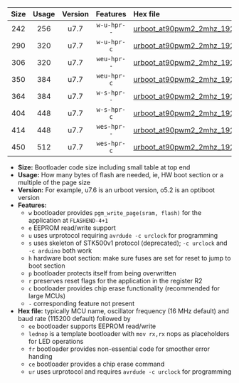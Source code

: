|Size|Usage|Version|Features|Hex file|
|:-:|:-:|:-:|:-:|:--|
|242|256|u7.7|`w-u-hpr--`|[urboot_at90pwm2_2mhz_19200bps_lednop_ur.hex](https://raw.githubusercontent.com/stefanrueger/urboot.hex/main/mcus/at90pwm2/fcpu_2mhz/19200_bps/urboot_at90pwm2_2mhz_19200bps_lednop_ur.hex)|
|290|320|u7.7|`w-u-hpr-c`|[urboot_at90pwm2_2mhz_19200bps_lednop_fr_ce_ur.hex](https://raw.githubusercontent.com/stefanrueger/urboot.hex/main/mcus/at90pwm2/fcpu_2mhz/19200_bps/urboot_at90pwm2_2mhz_19200bps_lednop_fr_ce_ur.hex)|
|306|320|u7.7|`weu-hpr--`|[urboot_at90pwm2_2mhz_19200bps_ee_lednop_ur.hex](https://raw.githubusercontent.com/stefanrueger/urboot.hex/main/mcus/at90pwm2/fcpu_2mhz/19200_bps/urboot_at90pwm2_2mhz_19200bps_ee_lednop_ur.hex)|
|350|384|u7.7|`weu-hpr-c`|[urboot_at90pwm2_2mhz_19200bps_ee_lednop_fr_ce_ur.hex](https://raw.githubusercontent.com/stefanrueger/urboot.hex/main/mcus/at90pwm2/fcpu_2mhz/19200_bps/urboot_at90pwm2_2mhz_19200bps_ee_lednop_fr_ce_ur.hex)|
|364|384|u7.7|`w-s-hpr--`|[urboot_at90pwm2_2mhz_19200bps_lednop_fr.hex](https://raw.githubusercontent.com/stefanrueger/urboot.hex/main/mcus/at90pwm2/fcpu_2mhz/19200_bps/urboot_at90pwm2_2mhz_19200bps_lednop_fr.hex)|
|404|448|u7.7|`w-s-hpr-c`|[urboot_at90pwm2_2mhz_19200bps_lednop_fr_ce.hex](https://raw.githubusercontent.com/stefanrueger/urboot.hex/main/mcus/at90pwm2/fcpu_2mhz/19200_bps/urboot_at90pwm2_2mhz_19200bps_lednop_fr_ce.hex)|
|414|448|u7.7|`wes-hpr--`|[urboot_at90pwm2_2mhz_19200bps_ee_lednop_fr.hex](https://raw.githubusercontent.com/stefanrueger/urboot.hex/main/mcus/at90pwm2/fcpu_2mhz/19200_bps/urboot_at90pwm2_2mhz_19200bps_ee_lednop_fr.hex)|
|450|512|u7.7|`wes-hpr-c`|[urboot_at90pwm2_2mhz_19200bps_ee_lednop_fr_ce.hex](https://raw.githubusercontent.com/stefanrueger/urboot.hex/main/mcus/at90pwm2/fcpu_2mhz/19200_bps/urboot_at90pwm2_2mhz_19200bps_ee_lednop_fr_ce.hex)|

- **Size:** Bootloader code size including small table at top end
- **Usage:** How many bytes of flash are needed, ie, HW boot section or a multiple of the page size
- **Version:** For example, u7.6 is an urboot version, o5.2 is an optiboot version
- **Features:**
  + `w` bootloader provides `pgm_write_page(sram, flash)` for the application at `FLASHEND-4+1`
  + `e` EEPROM read/write support
  + `u` uses urprotocol requiring `avrdude -c urclock` for programming
  + `s` uses skeleton of STK500v1 protocol (deprecated); `-c urclock` and `-c arduino` both work
  + `h` hardware boot section: make sure fuses are set for reset to jump to boot section
  + `p` bootloader protects itself from being overwritten
  + `r` preserves reset flags for the application in the register R2
  + `c` bootloader provides chip erase functionality (recommended for large MCUs)
  + `-` corresponding feature not present
- **Hex file:** typically MCU name, oscillator frequency (16 MHz default) and baud rate (115200 default) followed by
  + `ee` bootloader supports EEPROM read/write
  + `lednop` is a template bootloader with `mov rx,rx` nops as placeholders for LED operations
  + `fr` bootloader provides non-essential code for smoother error handing
  + `ce` bootloader provides a chip erase command
  + `ur` uses urprotocol and requires `avrdude -c urclock` for programming
